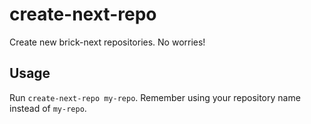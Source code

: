 # create-next-repo

Create new brick-next repositories. No worries!

## Usage

Run `create-next-repo my-repo`. Remember using your repository name instead of `my-repo`.
